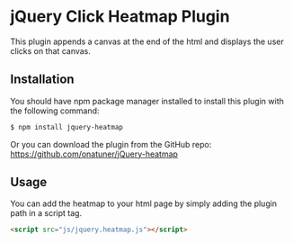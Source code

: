 # jQuery Click Heatmap Plugin

This plugin appends a canvas at the end of the html and displays the user clicks on that canvas.

## Installation

You should have npm package manager installed to install this plugin with the following command:

``` bash
$ npm install jquery-heatmap
```

Or you can download the plugin from the GitHub repo: https://github.com/onatuner/jQuery-heatmap

## Usage

You can add the heatmap to your html page by simply adding the plugin path in a script tag.
``` html
<script src="js/jquery.heatmap.js"></script>
```
